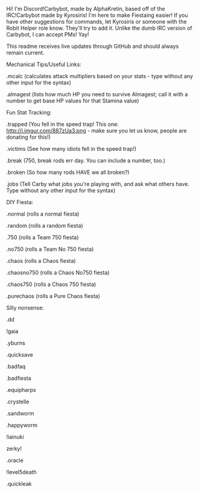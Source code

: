 Hi! I'm Discord!Carbybot, made by AlphaKretin, based off of the IRC!Carbybot made by Kyrosiris! I'm here to make Fiestaing easier!
If you have other suggestions for commands, let Kyrosiris or someone with the Robit Helper role know. They'll try to add it.
Unlike the dumb IRC version of Carbybot, I can accept PMs! Yay!

This readme receives live updates through GitHub and should always remain current.

Mechanical Tips/Useful Links:

.mcalc (calculates attack multipliers based on your stats - type without any other input for the syntax)

.almagest (lists how much HP you need to survive Almagest; call it with a number to get base HP values for that Stamina value)
 
Fun Stat Tracking:
 
.trapped (You fell in the speed trap! This one: http://i.imgur.com/887zUa3.png - make sure you let us know, people are donating for this!)

.victims (See how many idiots fell in the speed trap!)

.break (750, break rods err day. You can include a number, too.)

.broken (So how many rods HAVE we all broken?)

.jobs (Tell Carby what jobs you're playing with, and ask what others have. Type without any other input for the syntax)
 
DIY Fiesta:
 
.normal (rolls a normal fiesta)

.random (rolls a random fiesta)

.750 (rolls a Team 750 fiesta)

.no750 (rolls a Team No 750 fiesta)

.chaos (rolls a Chaos fiesta)

.chaosno750 (rolls a Chaos No750 fiesta)

.chaos750 (rolls a Chaos 750 fiesta)

.purechaos (rolls a Pure Chaos fiesta)
 
Silly nonsense:
 
.dd

!gaia

.yburns

.quicksave

.badfaq

.badfiesta

.equipharps

.crystelle

.sandworm

.happyworm

!iainuki

zerky!

.oracle

!level5death

.quickleak